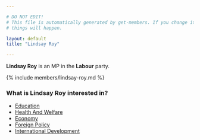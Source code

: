 ```yaml
---

# DO NOT EDIT!
# This file is automatically generated by get-members. If you change it, bad
# things will happen.

layout: default
title: "Lindsay Roy"

---
```


**Lindsay Roy** is an MP in the **Labour** party.

{% include members/lindsay-roy.md %}

### What is Lindsay Roy interested in?


* [Education](/interests/education.html)
* [Health And Welfare](/interests/health-and-welfare.html)
* [Economy](/interests/economy.html)
* [Foreign Policy](/interests/foreign-policy.html)
* [International Development](/interests/international-development.html)
